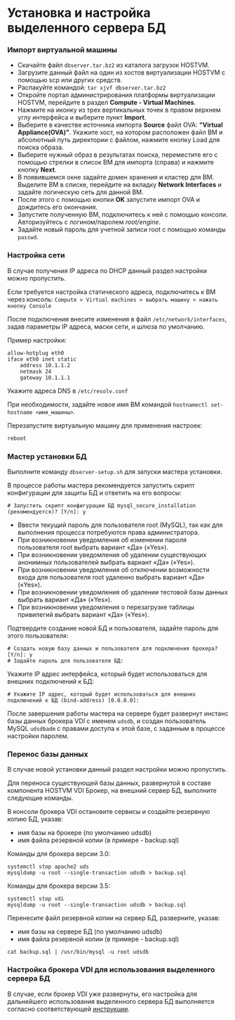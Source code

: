 # Установка и настройка выделенного сервера БД

### Импорт виртуальной машины

* Скачайте файл `dbserver.tar.bz2` из каталога загрузок HOSTVM.
* Загрузите данный файл на один из хостов виртуализации HOSTVM с помощью scp или других средств.
* Распакуйте командой: `tar xjvf dbserver.tar.bz2`
* Откройте портал администрирования платформы виртуализации HOSTVM, перейдите в раздел **Compute - Virtual Machines**.
* Нажмите на иконку из трех вертикальных точек в правом верхнем углу интерфейса и выберите пункт **Import**.
* Выберите в качестве источника импорта **Source** файл OVA: **"Virtual Appliance(OVA)"**. Укажите хост, на котором расположен файл ВМ и абсолютный путь директории с файлом, нажмите кнопку Load для поиска образа.
* Выберите нужный образ в результатах поиска, переместите его с помощью стрелки в список ВМ для импорта (справа) и нажмите кнопку **Next**.
* В появившемся окне задайте домен хранения и кластер для ВМ. Выделите ВМ в списке, перейдите на вкладку **Network Interfaces** и задайте логическую сеть для данной ВМ.
* После этого с помощью кнопки **OK** запустите импорт OVA и дождитесь его окончания.
* Запустите полученную ВМ, подключитесь к ней с помощью консоли. Авторизуйтесь с логином/паролем _root/engine_.
* Задайте новый пароль для учетной записи root с помощью команды `passwd`.

### Настройка сети

В случае получения IP адреса по DHCP данный раздел настройки можно пропустить.

Если требуется настройка статического адреса, подключитесь к ВМ через консоль: `Compute > Virtual machines > выбрать машину > нажать кнопку Console`

После подключения внесите изменения в файл `/etc/network/interfaces`, задав параметры IP адреса, маски сети, и шлюза по умолчанию.

Пример настройки:

```
allow-hotplug eth0
iface eth0 inet static
    address 10.1.1.2
    netmask 24
    gateway 10.1.1.1
```

Укажите адреса DNS в `/etc/resolv.conf`

При необходимости, задайте новое имя ВМ командой `hostnamectl set-hostname <имя_машины>`.

Перезапустите виртуальную машину для применения настроек:

```bash
reboot
```

### Мастер установки БД

Выполните команду `dbserver-setup.sh` для запуски мастера установки.

В процессе работы мастера рекомендуется запустить скрипт конфигурации для защиты БД и ответить на его вопросы:

```console
# Запустить скрипт конфигурации БД mysql_secure_installation (рекомендуется)? [Y/n]: y
```

* Ввести текущий пароль для пользователя root (MySQL), так как для выполнения процесса потребуются права администратора.
* При возникновении уведомления об изменении пароля пользователя root выбрать вариант «Да» («Yes»).
* При возникновении уведомления об удалении существующих анонимных пользователей выбрать вариант «Да» («Yes»).
* При возникновении уведомления об отключении возможности входа для пользователя root удаленно выбрать вариант «Да» («Yes»).
* При возникновении уведомления об удалении тестовой базы данных выбрать вариант «Да» («Yes»).
* При возникновении уведомления о перезагрузке таблицы привилегий выбрать вариант «Да» («Yes»).

Подтвердите создание новой БД и пользователя, задайте пароль для этого пользователя:

```console
# Создать новую базу данных и пользователя для подключения брокера? [Y/n]: y
# Задайте пароль для пользователя БД:
```

Укажите IP адрес интерфейса, который будет использоваться для внешних подключений к БД:

```console
# Укажите IP адрес, который будет использоваться для внешних подключений к БД (bind-address) [0.0.0.0]: 
```

После завершения работы мастера на сервере будет развернут инстанс базы данных брокера VDI с именем `udsdb`, и создан пользователь MySQL `udsdbadm` с правами доступа к этой базе, с заданным в процессе настройки паролем.

### Перенос базы данных

В случае новой установки данный раздел настройки можно пропустить.

Для переноса существующей базы данных, развернутой в составе компонента HOSTVM VDI Брокер, на внешний сервер БД, выполните следующие команды.

В консоли брокера VDI остановите сервисы и создайте резервную копию БД, указав:

* имя базы на брокере (по умолчанию udsdb)
* имя файла резервной копии (в примере - backup.sql)

Команды для брокера версии 3.0:

```
systemctl stop apache2 uds
mysqldump -u root --single-transaction udsdb > backup.sql
```

Команды для брокера версии 3.5:

```
systemctl stop vdi
mysqldump -u root --single-transaction udsdb > backup.sql
```

Перенесите файл резервной копии на сервер БД, разверните, указав:

* имя базы на сервере БД (по умолчанию udsdb)
* имя файла резервной копии (в примере - backup.sql)

```
cat backup.sql | /usr/bin/mysql -u root udsdb
```

### Настройка брокера VDI для использования выделенного сервера БД

В случае, если брокер VDI уже развернуты, его настройка для дальнейшего использования выделенного сервера БД выполняется согласно соответствующей [инструкции](./#nastroika-brokera-vdi-dlya-ispolzovaniya-vydelennogo-servera-bd).

